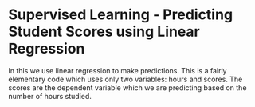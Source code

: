 # Supervised Learning - Predicting Student Scores using Linear Regression
In this we use linear regression to make predictions. This is a fairly elementary code which uses only two variables: hours and scores. The scores are the dependent variable which we are predicting based on the number of hours studied.
